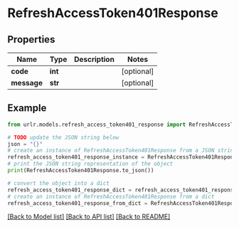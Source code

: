 # RefreshAccessToken401Response


## Properties

Name | Type | Description | Notes
------------ | ------------- | ------------- | -------------
**code** | **int** |  | [optional] 
**message** | **str** |  | [optional] 

## Example

```python
from urlr.models.refresh_access_token401_response import RefreshAccessToken401Response

# TODO update the JSON string below
json = "{}"
# create an instance of RefreshAccessToken401Response from a JSON string
refresh_access_token401_response_instance = RefreshAccessToken401Response.from_json(json)
# print the JSON string representation of the object
print(RefreshAccessToken401Response.to_json())

# convert the object into a dict
refresh_access_token401_response_dict = refresh_access_token401_response_instance.to_dict()
# create an instance of RefreshAccessToken401Response from a dict
refresh_access_token401_response_from_dict = RefreshAccessToken401Response.from_dict(refresh_access_token401_response_dict)
```
[[Back to Model list]](../README.md#documentation-for-models) [[Back to API list]](../README.md#documentation-for-api-endpoints) [[Back to README]](../README.md)


